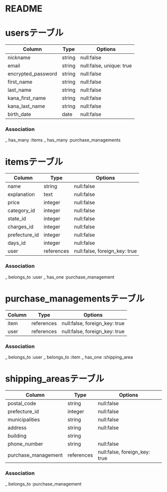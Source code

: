 # README

# usersテーブル
| Column             | Type   | Options                  |
|--------------------|--------|--------------------------|
| nickname           | string | null:false               |
| email              | string | null:false, unique: true |
| encrypted_password | string | null:false               |
| first_name         | string | null:false               |
| last_name          | string | null:false               |
| kana_first_name    | string | null:false               |
| kana_last_name     | string | null:false               |
| birth_date         | date   | null:false               |

### Association
_ has_many :items
_ has_many :purchase_managements

# itemsテーブル
| Column        | Type       | Options                       |
|---------------|------------|-------------------------------|
| name          | string     | null:false                    |
| explanation   | text       | null:false                    |
| price         | integer    | null:false                    |
| category_id   | integer    | null:false                    |
| state_id      | integer    | null:false                    |
| charges_id    | integer    | null:false                    |
| prefecture_id | integer    | null:false                    |
| days_id       | integer    | null:false                    |
| user          | references | null:false, foreign_key: true |

### Association
_ belongs_to :user
_ has_one :purchase_management

# purchase_managementsテーブル
| Column        | Type       | Options                       |
|---------------|------------|-------------------------------|
| item          | references | null:false, foreign_key: true |
| user          | references | null:false, foreign_key: true |

### Association
_ belongs_to :user
_ belongs_to :item
_ has_one :shipping_area

# shipping_areasテーブル
| Column              | Type       | Options                       |
|---------------------|------------|-------------------------------|
| postal_code         | string     | null:false                    |
| prefecture_id       | integer    | null:false                    |
| municipalities      | string     | null:false                    |
| address             | string     | null:false                    |
| building            | string     |                               |
| phone_number        | string     | null:false                    |
| purchase_management | references | null:false, foreign_key: true |

### Association
_ belongs_to :purchase_management
